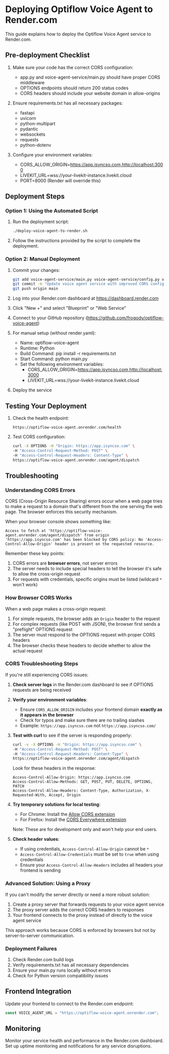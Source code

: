 # Deploying Optiflow Voice Agent to Render.com

This guide explains how to deploy the Optiflow Voice Agent service to Render.com.

## Pre-deployment Checklist

1. Make sure your code has the correct CORS configuration:
   - app.py and voice-agent-service/main.py should have proper CORS middleware
   - OPTIONS endpoints should return 200 status codes
   - CORS headers should include your website domain in allow-origins

2. Ensure requirements.txt has all necessary packages:
   - fastapi
   - uvicorn
   - python-multipart
   - pydantic
   - websockets
   - requests
   - python-dotenv

3. Configure your environment variables:
   - CORS_ALLOW_ORIGIN=https://app.isyncso.com,http://localhost:3000
   - LIVEKIT_URL=wss://your-livekit-instance.livekit.cloud
   - PORT=8000 (Render will override this)

## Deployment Steps

### Option 1: Using the Automated Script

1. Run the deployment script:
   ```bash
   ./deploy-voice-agent-to-render.sh
   ```

2. Follow the instructions provided by the script to complete the deployment.

### Option 2: Manual Deployment

1. Commit your changes:
   ```bash
   git add voice-agent-service/main.py voice-agent-service/config.py voice-agent-service/requirements.txt voice-agent-service/render.yaml app.py
   git commit -m "Update voice agent service with improved CORS configuration"
   git push origin main
   ```

2. Log into your Render.com dashboard at https://dashboard.render.com

3. Click "New +" and select "Blueprint" or "Web Service"

4. Connect to your GitHub repository (https://github.com/frogody/optiflow-voice-agent)

5. For manual setup (without render.yaml):
   - Name: optiflow-voice-agent
   - Runtime: Python
   - Build Command: pip install -r requirements.txt
   - Start Command: python main.py
   - Set the following environment variables:
     - CORS_ALLOW_ORIGIN=https://app.isyncso.com,http://localhost:3000
     - LIVEKIT_URL=wss://your-livekit-instance.livekit.cloud

6. Deploy the service

## Testing Your Deployment

1. Check the health endpoint:
   ```
   https://optiflow-voice-agent.onrender.com/health
   ```

2. Test CORS configuration:
   ```bash
   curl -X OPTIONS -H "Origin: https://app.isyncso.com" \
   -H "Access-Control-Request-Method: POST" \
   -H "Access-Control-Request-Headers: Content-Type" \
   https://optiflow-voice-agent.onrender.com/agent/dispatch
   ```

## Troubleshooting

### Understanding CORS Errors

CORS (Cross-Origin Resource Sharing) errors occur when a web page tries to make a request to a domain that's different from the one serving the web page. The browser enforces this security mechanism.

When your browser console shows something like:
```
Access to fetch at 'https://optiflow-voice-agent.onrender.com/agent/dispatch' from origin 'https://app.isyncso.com' has been blocked by CORS policy: No 'Access-Control-Allow-Origin' header is present on the requested resource.
```

Remember these key points:
1. CORS errors are **browser errors**, not server errors
2. The server needs to include special headers to tell the browser it's safe to allow the cross-origin request
3. For requests with credentials, specific origins must be listed (wildcard `*` won't work)

### How Browser CORS Works

When a web page makes a cross-origin request:

1. For simple requests, the browser adds an `Origin` header to the request
2. For complex requests (like POST with JSON), the browser first sends a "preflight" OPTIONS request
3. The server must respond to the OPTIONS request with proper CORS headers
4. The browser checks these headers to decide whether to allow the actual request

### CORS Troubleshooting Steps

If you're still experiencing CORS issues:

1. **Check server logs** in the Render.com dashboard to see if OPTIONS requests are being received
   
2. **Verify your environment variables**:
   - Ensure `CORS_ALLOW_ORIGIN` includes your frontend domain **exactly as it appears in the browser**
   - Check for typos and make sure there are no trailing slashes
   - Example: `https://app.isyncso.com` not `https://app.isyncso.com/`

3. **Test with curl** to see if the server is responding properly:
   ```bash
   curl -v -X OPTIONS -H "Origin: https://app.isyncso.com" \
   -H "Access-Control-Request-Method: POST" \
   -H "Access-Control-Request-Headers: Content-Type" \
   https://optiflow-voice-agent.onrender.com/agent/dispatch
   ```
   
   Look for these headers in the response:
   ```
   Access-Control-Allow-Origin: https://app.isyncso.com
   Access-Control-Allow-Methods: GET, POST, PUT, DELETE, OPTIONS, PATCH
   Access-Control-Allow-Headers: Content-Type, Authorization, X-Requested-With, Accept, Origin
   ```

4. **Try temporary solutions for local testing**:
   - For Chrome: Install the [Allow CORS extension](https://chrome.google.com/webstore/detail/allow-cors-access-control/lhobafahddgcelffkeicbaginigeejlf)
   - For Firefox: Install the [CORS Everywhere extension](https://addons.mozilla.org/en-US/firefox/addon/cors-everywhere/)
   
   Note: These are for development only and won't help your end users.

5. **Check header values**:
   - If using credentials, `Access-Control-Allow-Origin` cannot be `*`
   - `Access-Control-Allow-Credentials` must be set to `true` when using credentials
   - Ensure your `Access-Control-Allow-Headers` includes all headers your frontend is sending

### Advanced Solution: Using a Proxy

If you can't modify the server directly or need a more robust solution:

1. Create a proxy server that forwards requests to your voice agent service
2. The proxy server adds the correct CORS headers to responses
3. Your frontend connects to the proxy instead of directly to the voice agent service

This approach works because CORS is enforced by browsers but not by server-to-server communication.

### Deployment Failures

1. Check Render.com build logs
2. Verify requirements.txt has all necessary dependencies
3. Ensure your main.py runs locally without errors
4. Check for Python version compatibility issues

## Frontend Integration

Update your frontend to connect to the Render.com endpoint:

```javascript
const VOICE_AGENT_URL = "https://optiflow-voice-agent.onrender.com";
```

## Monitoring

Monitor your service health and performance in the Render.com dashboard. Set up uptime monitoring and notifications for any service disruptions. 